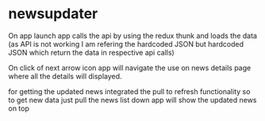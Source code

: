 # newsupdater



On app launch app calls the api by using the redux thunk and loads the data (as API is not working I am refering the hardcoded JSON but hardcoded 
JSON which return the data in respective api calls)

On click of next arrow icon app will navigate the use on news details page where all the details will displayed.


for getting the updated news integrated the pull to refresh functionality so to get new data just pull the news list down app will show the updated news on top
